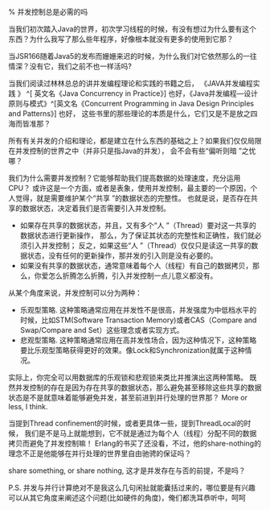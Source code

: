 % 并发控制总是必需的吗

当我们初次踏入Java的世界，初次学习线程的时候，有没有想过为什么要有这个东西？为什么我写了那么些年程序，好像根本就没有更多的使用到它那？

当JSR166随着Java5的发布而姗姗来迟的时候，为什么我们对它依然那么的一往情深？没有它，我们之前不也一样活吗?

当我们阅读过林林总总的讲并发编程理论和实践的书籍之后， 《JAVA并发编程实践 》 ^[ 英文名《Java Concurrency in Practice》] 也好，《Java并发编程—设计原则与模式》^[英文名《Concurrent Programming in Java Design Principles and Patterns》] 也好， 这些书里的那些理论的本质是什么，它们又是不是放之四海而皆准那？

所有有关并发的介绍和理论，都是建立在什么东西的基础之上？如果我们仅仅局限在并发控制的世界之中（并非只是指Java的并发）， 会不会有些“偏听则暗 ”之忧哪？

我们为什么需要并发控制？它能够帮助我们提高数据的处理速度，充分运用CPU？ 或许这是一个方面，或者是表象，使用并发控制，最主要的一个原因，个人觉得，就是需要维护某个“共享 ”的数据状态的完整性。 也就是说，是否存在共享的数据状态，决定着我们是否需要引入并发控制。

- 如果存在共享的数据状态，并且，又有多个“人 ”（Thread）要对这一共享的数据状态进行更新操作， 那么，为了保证其状态的完整性和正确性，我们就必须引入并发控制； 反之，如果这些“人 ”（Thread）仅仅只是读这一共享的数据状态，没有任何的更新操作，那并发的引入则是没有必要的。
- 如果没有共享的数据状态，通常意味着每个人（线程）有自己的数据拷贝，那么，你爱怎么折腾怎么折腾，引入并发控制一点儿意义都没有。

从某个角度来说，并发控制可以分为两种：

- 乐观型策略.  这种策略通常应用在并发性不是很高，并发强度为中低档水平的时候，比如STM(Software Transaction Memory)或者CAS（Compare and Swap/Compare and Set）这些理念或者实现方式。
- 悲观型策略.  这种策略通常应用在高并发性场合，因为这种情况下，这种策略要比乐观型策略获得更好的效果。像Lock和Synchronization就属于这种情况。

实际上，你完全可以用数据库的乐观锁和悲观锁来类比并推演出这两种策略。
既然并发控制的存在是因为存在共享的数据状态，那么避免甚至移除这些共享的数据状态是不是就意味着能够避免并发，甚至前进到并行处理的世界那？ More or less, I think.

当提到Thread confinement的时候，或者更具体一些，提到ThreadLocal的时候， 我们是不是马上就能想到，它不就是通过为每个人（线程）分配不同的数据拷贝而避免了并发控制嘛！ Erlang的书买了还没看，不过，他的share-nothing的理念不正是他能够在并行处理的世界里自由驰骋的保证吗？

share something, or share nothing, 这才是并发存在与否的前提，不是吗？

P.S. 并发与并行计算绝对不是我这么几句闲扯就能囊括过来的，哪位要是有兴趣可以从其它角度来阐述这个问题(比如硬件的角度)，俺们都洗耳恭听中，呵呵